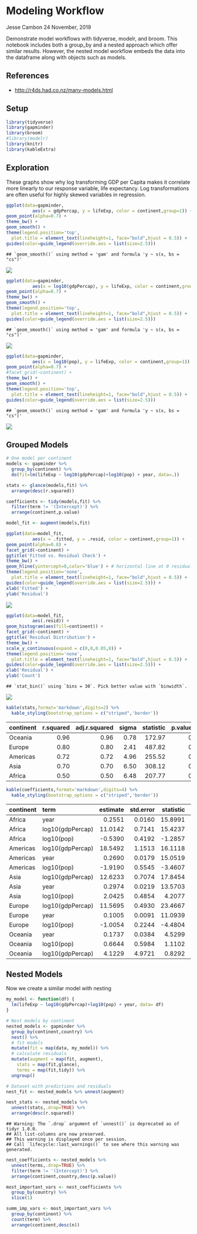 Modeling Workflow
================
Jesse Cambon
24 November, 2019

Demonstrate model workflows with tidyverse, modelr, and broom. This
notebook includes both a group\_by and a nested approach which offer
similar results. However, the nested model workflow embeds the data into
the dataframe along with objects such as models.

## References

  - <http://r4ds.had.co.nz/many-models.html>

## Setup

``` r
library(tidyverse)
library(gapminder)
library(broom)
#library(modelr)
library(knitr)
library(kableExtra)
```

## Exploration

These graphs show why log transforming GDP per Capita makes it correlate
more linearly to our response variable, life expectancy. Log
transformations are often useful for highly skewed variables in
regression.

``` r
ggplot(data=gapminder,
          aes(x = gdpPercap, y = lifeExp, color = continent,group=1)) +
geom_point(alpha=0.7) +
theme_bw() +
geom_smooth() +
theme(legend.position='top',
  plot.title = element_text(lineheight=1, face="bold",hjust = 0.5)) + 
guides(color=guide_legend(override.aes = list(size=2.5))) 
```

    ## `geom_smooth()` using method = 'gam' and formula 'y ~ s(x, bs = "cs")'

![](../rmd_images/Modeling_Workflow/explore-1.png)<!-- -->

``` r
ggplot(data=gapminder,
          aes(x = log10(gdpPercap), y = lifeExp, color = continent,group=1)) +
geom_point(alpha=0.7) +
theme_bw() +
geom_smooth() +
theme(legend.position='top',
  plot.title = element_text(lineheight=1, face="bold",hjust = 0.5)) + 
guides(color=guide_legend(override.aes = list(size=2.5))) 
```

    ## `geom_smooth()` using method = 'gam' and formula 'y ~ s(x, bs = "cs")'

![](../rmd_images/Modeling_Workflow/explore-2.png)<!-- -->

``` r
ggplot(data=gapminder,
          aes(x = log10(pop), y = lifeExp, color = continent,group=1)) +
geom_point(alpha=0.7) +
#facet_grid(~continent) +
theme_bw() +
geom_smooth() +
theme(legend.position='top',
  plot.title = element_text(lineheight=1, face="bold",hjust = 0.5)) + 
guides(color=guide_legend(override.aes = list(size=2.5))) 
```

    ## `geom_smooth()` using method = 'gam' and formula 'y ~ s(x, bs = "cs")'

![](../rmd_images/Modeling_Workflow/explore-3.png)<!-- -->

## Grouped Models

``` r
# One model per continent
models <- gapminder %>%
  group_by(continent) %>%
  do(fit=lm(lifeExp ~ log10(gdpPercap)+log10(pop) + year, data=.)) 

stats <- glance(models,fit) %>%
  arrange(desc(r.squared))

coefficients <- tidy(models,fit) %>%
  filter(term != '(Intercept)') %>%
  arrange(continent,p.value)

model_fit <- augment(models,fit)
```

``` r
ggplot(data=model_fit,
          aes(x = .fitted, y = .resid, color = continent,group=1)) +
geom_point(alpha=0.8) +
facet_grid(~continent) +
ggtitle('Fitted vs. Residual Check') +
theme_bw() +
geom_hline(yintercept=0,color='blue') + # horizontal line at 0 residual
theme(legend.position='none',
  plot.title = element_text(lineheight=1, face="bold",hjust = 0.5)) + 
guides(color=guide_legend(override.aes = list(size=2.5))) +
xlab('Fitted') +
ylab('Residual')
```

![](../rmd_images/Modeling_Workflow/plot-1.png)<!-- -->

``` r
ggplot(data=model_fit,
          aes(.resid)) +
geom_histogram(aes(fill=continent)) +
facet_grid(~continent) +
ggtitle('Residual Distribution') +
theme_bw() +
scale_y_continuous(expand = c(0,0,0.05,0)) + 
theme(legend.position='none',
  plot.title = element_text(lineheight=1, face="bold",hjust = 0.5)) + 
guides(color=guide_legend(override.aes = list(size=2.5))) +
xlab('Residual') +
ylab('Count')
```

    ## `stat_bin()` using `bins = 30`. Pick better value with `binwidth`.

![](../rmd_images/Modeling_Workflow/plot-2.png)<!-- -->

``` r
kable(stats,format='markdown',digits=2) %>%
  kable_styling(bootstrap_options = c("striped",'border'))
```

| continent | r.squared | adj.r.squared | sigma | statistic | p.value | df |    logLik |     AIC |     BIC | deviance | df.residual |
| :-------- | --------: | ------------: | ----: | --------: | ------: | -: | --------: | ------: | ------: | -------: | ----------: |
| Oceania   |      0.96 |          0.96 |  0.78 |    172.97 |       0 |  4 |   \-26.03 |   62.06 |   67.95 |    12.30 |          20 |
| Europe    |      0.80 |          0.80 |  2.41 |    487.82 |       0 |  4 |  \-825.98 | 1661.96 | 1681.39 |  2073.54 |         356 |
| Americas  |      0.72 |          0.72 |  4.96 |    255.52 |       0 |  4 |  \-903.93 | 1817.85 | 1836.37 |  7274.08 |         296 |
| Asia      |      0.70 |          0.70 |  6.50 |    308.12 |       0 |  4 | \-1301.08 | 2612.15 | 2632.06 | 16558.14 |         392 |
| Africa    |      0.50 |          0.50 |  6.48 |    207.77 |       0 |  4 | \-2049.22 | 4108.45 | 4130.63 | 26011.51 |         620 |

``` r
kable(coefficients,format='markdown',digits=4) %>%
  kable_styling(bootstrap_options = c("striped",'border'))
```

| continent | term             | estimate | std.error | statistic | p.value |
| :-------- | :--------------- | -------: | --------: | --------: | ------: |
| Africa    | year             |   0.2551 |    0.0160 |   15.8991 |  0.0000 |
| Africa    | log10(gdpPercap) |  11.0142 |    0.7141 |   15.4237 |  0.0000 |
| Africa    | log10(pop)       | \-0.5390 |    0.4192 |  \-1.2857 |  0.1990 |
| Americas  | log10(gdpPercap) |  18.5492 |    1.1513 |   16.1118 |  0.0000 |
| Americas  | year             |   0.2690 |    0.0179 |   15.0519 |  0.0000 |
| Americas  | log10(pop)       | \-1.9190 |    0.5545 |  \-3.4607 |  0.0006 |
| Asia      | log10(gdpPercap) |  12.6233 |    0.7074 |   17.8454 |  0.0000 |
| Asia      | year             |   0.2974 |    0.0219 |   13.5703 |  0.0000 |
| Asia      | log10(pop)       |   2.0425 |    0.4854 |    4.2077 |  0.0000 |
| Europe    | log10(gdpPercap) |  11.5695 |    0.4930 |   23.4667 |  0.0000 |
| Europe    | year             |   0.1005 |    0.0091 |   11.0939 |  0.0000 |
| Europe    | log10(pop)       | \-1.0054 |    0.2244 |  \-4.4804 |  0.0000 |
| Oceania   | year             |   0.1737 |    0.0384 |    4.5299 |  0.0002 |
| Oceania   | log10(pop)       |   0.6644 |    0.5984 |    1.1102 |  0.2801 |
| Oceania   | log10(gdpPercap) |   4.1229 |    4.9721 |    0.8292 |  0.4168 |

## Nested Models

Now we create a similar model with nesting

``` r
my_model <- function(df) {
  lm(lifeExp ~ log10(gdpPercap)+log10(pop) + year, data= df)
}

# Nest models by continent 
nested_models <- gapminder %>% 
  group_by(continent,country) %>% 
  nest() %>%
  # fit models
  mutate(fit = map(data, my_model)) %>%
  # calculate residuals
  mutate(augment = map(fit, augment),
    stats = map(fit,glance),
    terms = map(fit,tidy)) %>%
  ungroup()

# Dataset with predictions and residuals
nest_fit <- nested_models %>% unnest(augment)

nest_stats <- nested_models %>%
  unnest(stats,.drop=TRUE) %>%
  arrange(desc(r.squared)) 
```

    ## Warning: The `.drop` argument of `unnest()` is deprecated as of tidyr 1.0.0.
    ## All list-columns are now preserved.
    ## This warning is displayed once per session.
    ## Call `lifecycle::last_warnings()` to see where this warning was generated.

``` r
nest_coefficients <- nested_models %>%
  unnest(terms,.drop=TRUE) %>%
  filter(term != '(Intercept)') %>%
  arrange(continent,country,desc(p.value))

most_important_vars <- nest_coefficients %>%
  group_by(country) %>% 
  slice(1)

summ_imp_vars <- most_important_vars %>%
  group_by(continent) %>%
  count(term) %>%
  arrange(continent,desc(n))
```
